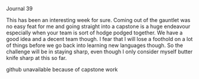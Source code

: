 Journal 39

This has been an interesting week for sure. Coming out of the gauntlet was no easy feat for me and going straight into a capstone is a huge endeavour especially when your team is sort of hodge podged together. We have a good idea and a decent team though. I fear that I will lose a foothold on a lot of things before we go back into learning new languages though. So the challenge will be in staying sharp, even though I only consider myself butter knife sharp at this so far.

github unavailable because of capstone work